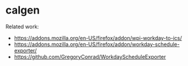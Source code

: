 # calgen

Related work:

- https://addons.mozilla.org/en-US/firefox/addon/wpi-workday-to-ics/
- https://addons.mozilla.org/en-US/firefox/addon/workday-schedule-exporter/
- https://github.com/GregoryConrad/WorkdayScheduleExporter
